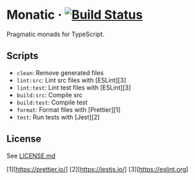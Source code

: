 # Monatic &middot; [![Build Status](https://travis-ci.com/kevinpollet/monatic.svg?token=tSMJcyr4W5f93JMvoe6S&branch=master)](https://travis-ci.com/kevinpollet/monatic)

Pragmatic monads for TypeScript.

## Scripts

- `clean`: Remove generated files
- `lint:src`: Lint src files with [ESLint][3]
- `lint:test`: Lint test files with [ESLint][3]
- `build:src`: Compile src
- `build:test`: Compile test
- `format`: Format files with [Prettier][1]
- `test`: Run tests with [Jest][2]

## License

See [LICENSE.md](./LICENSE.md)

[1][https://prettier.io/]
[2][https://jestjs.io/]
[3][https://eslint.org]
